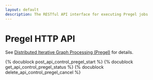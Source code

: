 ```yaml
---
layout: default
description: The RESTful API interface for executing Pregel jobs
---
```

# Pregel HTTP API

See [Distributed Iterative Graph Processing (Pregel)](graphs-pregel.html)
for details.

{% docublock post_api_control_pregel_start %}
{% docublock get_api_control_pregel_status %}
{% docublock delete_api_control_pregel_cancel %}
